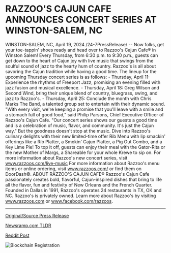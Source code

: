 # RAZZOO'S CAJUN CAFE ANNOUNCES CONCERT SERIES AT WINSTON-SALEM, NC

WINSTON-SALEM, NC, April 19, 2024 /24-7PressRelease/ -- Now folks, get your toe-tappin' shoes ready and head over to Razzoo's Cajun Cafe® in Winston Salem! Every Thursday, from 6:30 p.m. to 9:30 p.m., guests can get down to the heart of Cajun joy with live music that swings from the soulful sound of jazz to the hearty hum of country. Razzoo's is all about savoring the Cajun tradition while having a good time.   The lineup for the upcoming Thursday concert series is as follows:   - Thursday, April 11: Experience the rhythms of Freeport Jazz, promising an evening filled with jazz fusion and musical excellence.  - Thursday, April 18: Greg Wilson and Second Wind, bring their unique blend of country, bluegrass, swing, and jazz to Razzoo's.  - Thursday, April 25: Conclude the month with Chris Marks The Band, a talented group set to entertain with their dynamic sound.   "With every visit, we're keeping a promise that you'll leave with a smile and a stomach full of good food," said Philip Parsons, Chief Executive Officer of Razzoo's Cajun Cafe. "Our concert series shows our guests a good time and is a celebration of music, flavor, and community. It's just the Cajun way."   But the goodness doesn't stop at the music. Dive into Razzoo's culinary delights with their new limited-time offer Rib Menu with lip smackin' offerings like a Rib Platter, a Smokin' Cajun Platter, a Pig Out Combo, and a Key Lime Pie! To top it off, guests can enjoy their meal with the Gator-Rita or the new Mother of Margs, a Shareable for your whole Krewe to sip on.  For more information about Razzoo's new concert series, visit www.razzoos.com/live-music For more information about Razzoo's menu items or online ordering, visit www.razzoos.com/ or find them on DoorDash©.  ABOUT RAZZOO'S CAJUN CAFE®  Razzoo's Cajun Cafe passionately creates bold, flavorful, Cajun-inspired dishes that bring to life all the flavor, fun and festivity of New Orleans and the French Quarter. Founded in Dallas in 1991, Razzoo's operates 24 restaurants in TX, OK and NC. Razzoo's is privately owned. Learn more about Razzoo's by visiting www.razzoos.com or www.facebook.com/razzoos. 

---

[Original/Source Press Release](https://www.24-7pressrelease.com/press-release/510135/razzoos-cajun-cafe-announces-concert-series-at-winston-salem-nc)
                    

[Newsramp.com TLDR](None) 



[Reddit Post](https://www.reddit.com/r/Lifestyle_Culture/comments/1c8756s/razzoos_cajun_cafe_hosts_live_music_series_and/) 



![Blockchain Registration](https://cdn.newsramp.app/24-7PressRelease/qrcode/244/19/lushTak7.webp)
